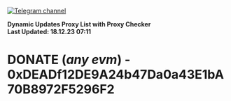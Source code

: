 [![Telegram channel](https://img.shields.io/endpoint?url=https://runkit.io/damiankrawczyk/telegram-badge/branches/master?url=https://t.me/n4z4v0d)](https://t.me/n4z4v0d) 

**Dynamic Updates Proxy List with Proxy Checker**  
**Last Updated: 18.12.23 07:11**

# DONATE (_any evm_) - 0xDEADf12DE9A24b47Da0a43E1bA70B8972F5296F2
